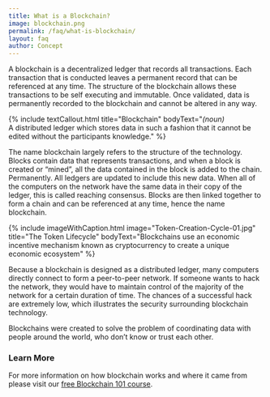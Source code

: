 ```yaml
---
title: What is a Blockchain?
image: blockchain.png
permalink: /faq/what-is-blockchain/
layout: faq
author: Concept 
---
```


<span>A blockchain is a decentralized ledger that records all transactions. Each transaction that is conducted leaves a permanent record that can be referenced at any time. The structure of the blockchain allows these transactions to be self executing and immutable. Once validated, data is permanently recorded to the blockchain and cannot be altered in any way. </span>

{% include textCallout.html 
    title="Blockchain"
    bodyText="<i>(noun)</i><br><span>A distributed ledger which stores data in such a fashion that it cannot be edited without the participants knowledge.</span>"
%}

<span>The name blockchain largely refers to the structure of the technology. Blocks contain data that represents transactions, and when a block is created or “mined”, all the data contained in the block is added to the chain. Permanently. All ledgers are updated to include this new data. When all of the computers on the network have the same data in their copy of the ledger, this is called reaching consensus. Blocks are then linked together to form a chain and can be referenced at any time, hence the name blockchain.</span>

{% include imageWithCaption.html
	image="Token-Creation-Cycle-01.jpg"
	title="The Token Lifecycle"
	bodyText="Blockchains use an economic incentive mechanism known as cryptocurrency to create a unique economic ecosystem"
%}

<span>Because a blockchain is designed as a distributed ledger, many computers directly connect to form a peer-to-peer network. If someone wants to hack the network, they would have to maintain control of the majority of the network for a certain duration of time. The chances of a successful hack are extremely low, which illustrates the security surrounding blockchain technology.</span>

<span>Blockchains were created to solve the problem of coordinating data with people around the world, who don’t know or trust each other.</span>

<h3>Learn More</h3>
<p>For more information on how blockchain works and where it came from please visit our <a href="/courses/blockchain-101/"> free Blockchain 101 course</a>.</p>
